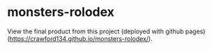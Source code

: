 # monsters-rolodex

View the final product from this project (deployed with github pages) 
(https://crawford134.github.io/monsters-rolodex/).

